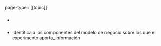 page-type:: [[topic]]
- ### 
- Identifica a los componentes del modelo de negocio sobre los que el experimento aporta_información



